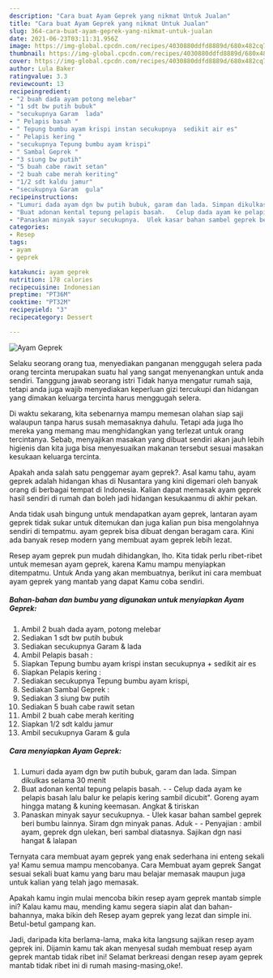 ```yaml
---
description: "Cara buat Ayam Geprek yang nikmat Untuk Jualan"
title: "Cara buat Ayam Geprek yang nikmat Untuk Jualan"
slug: 364-cara-buat-ayam-geprek-yang-nikmat-untuk-jualan
date: 2021-06-23T03:11:31.956Z
image: https://img-global.cpcdn.com/recipes/4030880ddfd8889d/680x482cq70/ayam-geprek-foto-resep-utama.jpg
thumbnail: https://img-global.cpcdn.com/recipes/4030880ddfd8889d/680x482cq70/ayam-geprek-foto-resep-utama.jpg
cover: https://img-global.cpcdn.com/recipes/4030880ddfd8889d/680x482cq70/ayam-geprek-foto-resep-utama.jpg
author: Lula Baker
ratingvalue: 3.3
reviewcount: 13
recipeingredient:
- "2 buah dada ayam potong melebar"
- "1 sdt bw putih bubuk"
- "secukupnya Garam  lada"
- " Pelapis basah "
- " Tepung bumbu ayam krispi instan secukupnya  sedikit air es"
- " Pelapis kering "
- "secukupnya Tepung bumbu ayam krispi"
- " Sambal Geprek "
- "3 siung bw putih"
- "5 buah cabe rawit setan"
- "2 buah cabe merah keriting"
- "1/2 sdt kaldu jamur"
- "secukupnya Garam  gula"
recipeinstructions:
- "Lumuri dada ayam dgn bw putih bubuk, garam dan lada. Simpan dikulkas selama 30 menit"
- "Buat adonan kental tepung pelapis basah.   Celup dada ayam ke pelapis basah lalu balur ke pelapis kering sambil dicubit&#34;. Goreng ayam hingga matang &amp; kuning keemasan. Angkat &amp; tiriskan"
- "Panaskan minyak sayur secukupnya.  Ulek kasar bahan sambel geprek beri bumbu lainnya. Siram dgn minyak panas. Aduk   Penyajian : ambil ayam, geprek dgn ulekan, beri sambal diatasnya. Sajikan dgn nasi hangat &amp; lalapan"
categories:
- Resep
tags:
- ayam
- geprek

katakunci: ayam geprek 
nutrition: 178 calories
recipecuisine: Indonesian
preptime: "PT36M"
cooktime: "PT32M"
recipeyield: "3"
recipecategory: Dessert

---
```



![Ayam Geprek](https://img-global.cpcdn.com/recipes/4030880ddfd8889d/680x482cq70/ayam-geprek-foto-resep-utama.jpg)

Selaku seorang orang tua, menyediakan panganan menggugah selera pada orang tercinta merupakan suatu hal yang sangat menyenangkan untuk anda sendiri. Tanggung jawab seorang istri Tidak hanya mengatur rumah saja, tetapi anda juga wajib menyediakan keperluan gizi tercukupi dan hidangan yang dimakan keluarga tercinta harus menggugah selera.

Di waktu  sekarang, kita sebenarnya mampu memesan olahan siap saji walaupun tanpa harus susah memasaknya dahulu. Tetapi ada juga lho mereka yang memang mau menghidangkan yang terlezat untuk orang tercintanya. Sebab, menyajikan masakan yang dibuat sendiri akan jauh lebih higienis dan kita juga bisa menyesuaikan makanan tersebut sesuai masakan kesukaan keluarga tercinta. 



Apakah anda salah satu penggemar ayam geprek?. Asal kamu tahu, ayam geprek adalah hidangan khas di Nusantara yang kini digemari oleh banyak orang di berbagai tempat di Indonesia. Kalian dapat memasak ayam geprek hasil sendiri di rumah dan boleh jadi hidangan kesukaanmu di akhir pekan.

Anda tidak usah bingung untuk mendapatkan ayam geprek, lantaran ayam geprek tidak sukar untuk ditemukan dan juga kalian pun bisa mengolahnya sendiri di tempatmu. ayam geprek bisa dibuat dengan beragam cara. Kini ada banyak resep modern yang membuat ayam geprek lebih lezat.

Resep ayam geprek pun mudah dihidangkan, lho. Kita tidak perlu ribet-ribet untuk memesan ayam geprek, karena Kamu mampu menyiapkan ditempatmu. Untuk Anda yang akan membuatnya, berikut ini cara membuat ayam geprek yang mantab yang dapat Kamu coba sendiri.

<!--inarticleads1-->

##### Bahan-bahan dan bumbu yang digunakan untuk menyiapkan Ayam Geprek:

1. Ambil 2 buah dada ayam, potong melebar
1. Sediakan 1 sdt bw putih bubuk
1. Sediakan secukupnya Garam &amp; lada
1. Ambil  Pelapis basah :
1. Siapkan  Tepung bumbu ayam krispi instan secukupnya + sedikit air es
1. Siapkan  Pelapis kering :
1. Sediakan secukupnya Tepung bumbu ayam krispi,
1. Sediakan  Sambal Geprek :
1. Sediakan 3 siung bw putih
1. Sediakan 5 buah cabe rawit setan
1. Ambil 2 buah cabe merah keriting
1. Siapkan 1/2 sdt kaldu jamur
1. Ambil secukupnya Garam &amp; gula




<!--inarticleads2-->

##### Cara menyiapkan Ayam Geprek:

1. Lumuri dada ayam dgn bw putih bubuk, garam dan lada. Simpan dikulkas selama 30 menit
1. Buat adonan kental tepung pelapis basah.  -  - Celup dada ayam ke pelapis basah lalu balur ke pelapis kering sambil dicubit&#34;. Goreng ayam hingga matang &amp; kuning keemasan. Angkat &amp; tiriskan
1. Panaskan minyak sayur secukupnya.  - Ulek kasar bahan sambel geprek beri bumbu lainnya. Siram dgn minyak panas. Aduk  -  - Penyajian : ambil ayam, geprek dgn ulekan, beri sambal diatasnya. Sajikan dgn nasi hangat &amp; lalapan




Ternyata cara membuat ayam geprek yang enak sederhana ini enteng sekali ya! Kamu semua mampu mencobanya. Cara Membuat ayam geprek Sangat sesuai sekali buat kamu yang baru mau belajar memasak maupun juga untuk kalian yang telah jago memasak.

Apakah kamu ingin mulai mencoba bikin resep ayam geprek mantab simple ini? Kalau kamu mau, mending kamu segera siapin alat dan bahan-bahannya, maka bikin deh Resep ayam geprek yang lezat dan simple ini. Betul-betul gampang kan. 

Jadi, daripada kita berlama-lama, maka kita langsung sajikan resep ayam geprek ini. Dijamin kamu tak akan menyesal sudah membuat resep ayam geprek mantab tidak ribet ini! Selamat berkreasi dengan resep ayam geprek mantab tidak ribet ini di rumah masing-masing,oke!.

